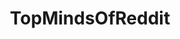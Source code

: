 ---
title: TopMindsOfReddit
crosslinks:
- conspiracy
- The_Donald
- WayOfTheBern
- politics
- Retconned
- worldnews
- conspiracyundone
- altright
- Conservative
- KotakuInAction
- theworldisflat
- uncensorednews
- PussyPass
- CringeAnarchy
- flatearth
- C_S_T
- HillaryForPrison
- news
- OurFlatWorld
- TheNewRight
---